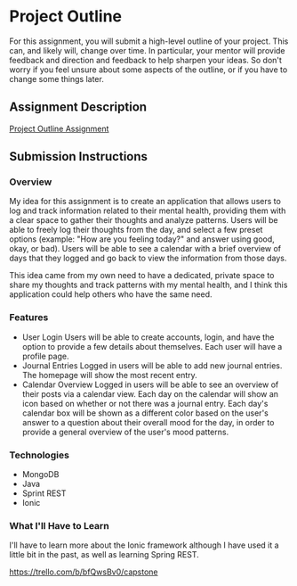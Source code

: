 # Project Outline
For this assignment, you will submit a high-level outline of your project. This can, and likely will, change over time. In particular, your mentor will provide feedback and direction and feedback to help sharpen your ideas. So don't worry if you feel unsure about some aspects of the outline, or if you have to change some things later.

## Assignment Description
[Project Outline Assignment](https://education.launchcode.org/liftoff/assignments/project-outline/)

## Submission Instructions

### Overview
My idea for this assignment is to create an application that allows users to log and track information related to their mental health, providing them with a clear space to gather their thoughts and analyze patterns. Users will be able to freely log their thoughts from the day, and select a few preset options (example: "How are you feeling today?" and answer using good, okay, or bad). Users will be able to see a calendar with a brief overview of days that they logged and go back to view the information from those days.

This idea came from my own need to have a dedicated, private space to share my thoughts and track patterns with my mental health, and I think this application could help others who have the same need.

### Features
- User Login
Users will be able to create accounts, login, and have the option to provide a few details about themselves. Each user will have a profile page.
- Journal Entries
Logged in users will be able to add new journal entries. The homepage will show the most recent entry.
- Calendar Overview
Logged in users will be able to see an overview of their posts via a calendar view. Each day on the calendar will show an icon based on whether or not there was a journal entry. Each day's calendar box will be shown as a different color based on the user's answer to a question about their overall mood for the day, in order to provide a general overview of the user's mood patterns.

### Technologies
- MongoDB
- Java
- Sprint REST
- Ionic

### What I'll Have to Learn
I'll have to learn more about the Ionic framework although I have used it a little bit in the past, as well as learning Spring REST.

https://trello.com/b/bfQwsBv0/capstone